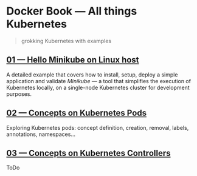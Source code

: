 # Docker Book &mdash; All things Kubernetes
> grokking Kubernetes with examples


## [01 &mdash; Hello Minikube on Linux host](./04-hello-minikube-linux/)
A detailed example that covers how to install, setup, deploy a simple application and validate *Minikube* &mdash; a tool that simplifies the execution of Kubernetes locally, on a single-node Kubernetes cluster for development purposes.

## [02 &mdash; Concepts on Kubernetes Pods](./05-kubernetes-pods/)
Exploring Kubernetes pods: concept definition, creation, removal, labels, annotations, namespaces...

## [03 &mdash; Concepts on Kubernetes Controllers](./05-controllers/)
ToDo